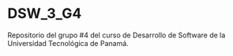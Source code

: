 # DSW_3_G4
Repositorio del grupo #4 del curso de Desarrollo de Software de la Universidad Tecnológica de Panamá.
